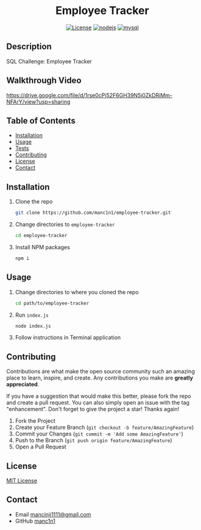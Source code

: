 <div align="center">

# Employee Tracker

[![License](https://img.shields.io/github/license/manc1n1/employee-tracker.svg?style=for-the-badge)](https://github.com/manc1n1/employee-tracker/blob/master/LICENSE)
[![nodejs][node.js]][nodejs-url]
[![mysql][mysql]][mysql-url]

</div>

## Description

SQL Challenge: Employee Tracker

## Walkthrough Video

https://drive.google.com/file/d/1rse0cPj52F6GH39N5i0ZkDRiMm-NFArY/view?usp=sharing

## Table of Contents

-   [Installation](#installation)
-   [Usage](#usage)
-   [Tests](#tests)
-   [Contributing](#contributing)
-   [License](#license)
-   [Contact](#contact)

## Installation

1.  Clone the repo

    ```sh
    git clone https://github.com/manc1n1/employee-tracker.git
    ```

2.  Change directories to `employee-tracker`

    ```sh
    cd employee-tracker
    ```

3.  Install NPM packages

    ```sh
    npm i
    ```

## Usage

1. Change directories to where you cloned the repo

    ```sh
    cd path/to/employee-tracker
    ```

2. Run `index.js`

    ```sh
    node index.js
    ```

3. Follow instructions in Terminal application

## Contributing

Contributions are what make the open source community such an amazing place to learn, inspire, and create. Any contributions you make are **greatly appreciated**.

If you have a suggestion that would make this better, please fork the repo and create a pull request. You can also simply open an issue with the tag "enhancement".
Don't forget to give the project a star! Thanks again!

1. Fork the Project
2. Create your Feature Branch (`git checkout -b feature/AmazingFeature`)
3. Commit your Changes (`git commit -m 'Add some AmazingFeature'`)
4. Push to the Branch (`git push origin feature/AmazingFeature`)
5. Open a Pull Request

## License

[MIT License](https://opensource.org/licenses/MIT)

## Contact

-   Email mancinij1111@gmail.com
-   GitHub [manc1n1](https://github.com/manc1n1)

[node.js]: https://img.shields.io/badge/node.js-333?style=for-the-badge&logo=nodedotjs
[nodejs-url]: https://nodejs.org/
[mysql]: https://img.shields.io/badge/mysql-fff?style=for-the-badge&logo=mysql
[mysql-url]: https://www.mysql.com/
